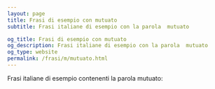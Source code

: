 ```yaml
---
layout: page
title: Frasi di esempio con mutuato 
subtitle: Frasi italiane di esempio con la parola  mutuato

og_title: Frasi di esempio con mutuato 
og_description: Frasi italiane di esempio con la parola  mutuato
og_type: website
permalink: /frasi/m/mutuato.html
---
```


Frasi italiane di esempio contenenti la parola mutuato:



